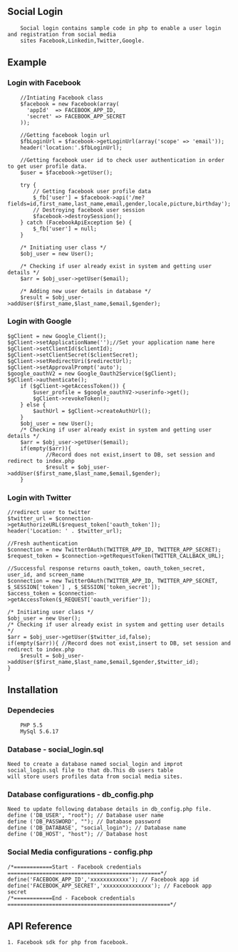 ## Social Login 
        Social login contains sample code in php to enable a user login and registration from social media 
        sites Facebook,Linkedin,Twitter,Google.

## Example
### Login with Facebook
        //Intiating Facebook class
        $facebook = new Facebook(array(
          'appId'  => FACEBOOK_APP_ID, 
          'secret' => FACEBOOK_APP_SECRET
        ));

        //Getting facebook login url
        $fbLoginUrl = $facebook->getLoginUrl(array('scope' => 'email'));
        header('location:'.$fbLoginUrl);

        //Getting facebook user id to check user authentication in order to get user profile data.
        $user = $facebook->getUser(); 

        try {
            // Getting facebook user profile data
            $_fb['user'] = $facebook->api('/me?fields=id,first_name,last_name,email,gender,locale,picture,birthday');
            // Destroying facebook user session 
            $facebook->destroySession();
        } catch (FacebookApiException $e) {            
            $_fb['user'] = null;
        }

        /* Initiating user class */
        $obj_user = new User();
        
        /* Checking if user already exist in system and getting user details */
        $arr = $obj_user->getUser($email);

        /* Adding new user details in database */
        $result = $obj_user->addUser($first_name,$last_name,$email,$gender);

### Login with Google
	$gClient = new Google_Client();
	$gClient->setApplicationName('');//Set your application name here
	$gClient->setClientId($clientId);
	$gClient->setClientSecret($clientSecret);
	$gClient->setRedirectUri($redirectUrl);
	$gClient->setApprovalPrompt('auto');
	$google_oauthV2 = new Google_Oauth2Service($gClient);
	$gClient->authenticate();
        if ($gClient->getAccessToken()) {
        	$user_profile = $google_oauthV2->userinfo->get();	
        	$gClient->revokeToken();
        } else {
        	$authUrl = $gClient->createAuthUrl();
        }
        $obj_user = new User();
        /* Checking if user already exist in system and getting user details */
        $arr = $obj_user->getUser($email);
        if(empty($arr)){ 
                //Record does not exist,insert to DB, set session and redirect to index.php
                $result = $obj_user->addUser($first_name,$last_name,$email,$gender);
        }
### Login with Twitter

	//redirect user to twitter
	$twitter_url = $connection->getAuthorizeURL($request_token['oauth_token']);		
	header('Location: ' . $twitter_url); 
	
	//Fresh authentication
	$connection = new TwitterOAuth(TWITTER_APP_ID, TWITTER_APP_SECRET);
	$request_token = $connection->getRequestToken(TWITTER_CALLBACK_URL);
	
	//Successful response returns oauth_token, oauth_token_secret, user_id, and screen_name
	$connection = new TwitterOAuth(TWITTER_APP_ID, TWITTER_APP_SECRET, $_SESSION['token'] , $_SESSION['token_secret']);
	$access_token = $connection->getAccessToken($_REQUEST['oauth_verifier']);
	
	/* Initiating user class */
	$obj_user = new User();
	/* Checking if user already exist in system and getting user details */
	$arr = $obj_user->getUser($twitter_id,false);
	if(empty($arr)){ //Record does not exist,insert to DB, set session and redirect to index.php
		$result = $obj_user->addUser($first_name,$last_name,$email,$gender,$twitter_id);
	}
	
## Installation

### Dependecies
        PHP 5.5
        MySql 5.6.17

### Database - social_login.sql
    Need to create a database named social_login and improt social_login.sql file to that db.This db users table
    will store users profiles data from social media sites. 

### Database configurations - db_config.php
    Need to update following database details in db_config.php file.
    define ('DB_USER', "root"); // Database user name
    define ('DB_PASSWORD', ""); // Database password
    define ('DB_DATABASE', "social_login"); // Database name
    define ('DB_HOST', "host"); // Database host

### Social Media configurations - config.php
    /*============Start - Facebook credentials ================================================*/
    define('FACEBOOK_APP_ID','xxxxxxxxxxxx'); // Facebook app id 
    define('FACEBOOK_APP_SECRET','xxxxxxxxxxxxxxx'); // Facebook app secret
    /*============End - Facebook credentials ===================================================*/

## API Reference
    1. Facebook sdk for php from facebook.

